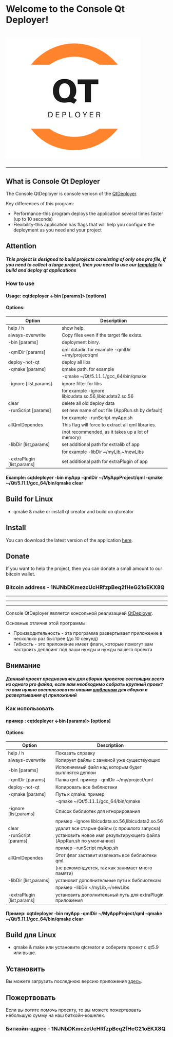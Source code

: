 # Welcome to the Console Qt Deployer!
# ![Logo](/res/icon.png)

***************************
## What is Console Qt Deployer
The Console QtDeployer is console veriosn of the [QtDeployer](https://quasarapp.github.io/QtDeployer/).

Key differences of this program:
* Performance-this program deploys the application several times faster (up to 10 seconds)
* Flexibility-this application has flags that will help you configure the deployment as you need and your project

## Attention
##### This project is designed to build projects consisting of only one pro file, if you need to collect a large project, then you need to use our [template](https://quasarapp.github.io/QtDeployTemplate/) to build and deploy qt applications

### How to use

#### Usage: cqtdeployer <-bin    [params]> [options]

#### Options:
| Option                      | Descriptiion                                              |
|-----------------------------|-----------------------------------------------------------|
|   help / h                  | show help.                                                |
|   always-overwrite          | Copy files even if the target file exists.                |
|   -bin    [params]          | deployment binry.                                         |
|   -qmlDir [params]          | qml datadir. for example -qmlDir ~/my/project/qml         |
|   deploy-not-qt             | deploy all libs                                           |
|   -qmake  [params]          | qmake path. for example                                   |
|                             | -qmake ~/Qt/5.11.1/gcc_64/bin/qmake                       |
|   -ignore [list,params]     | ignore filter for libs                                    |
|                             | for example -ignore libicudata.so.56,libicudata2.so.56    |
|   clear                     | delete all old deploy data                                |
|  -runScript [params]        | set new name of out file (AppRun.sh by default)           |
|                             | for example -runScript myApp.sh                           |
|  allQmlDependes             | This flag will force to extract all qml libraries.        |
|                             | (not recommended, as it takes up a lot of memory)         |
|  -libDir [list,params]      | set additional path for extralib of app                   |
|                             | for example -libDir ~/myLib,~/newLibs                     |
|  -extraPlugin [list,params] | set additional path for extraPlugin of app                |



#### Example: cqtdeployer -bin myApp -qmlDir ~/MyAppProject/qml -qmake ~/Qt/5.11.1/gcc_64/bin/qmake clear


## Build for Linux 
  -  qmake & make or install qt creator and build on qtcreator


## Install 
You can download the latest version of the application [here](https://github.com/QuasarApp/Console-QtDeployer/releases).

## Donate
If you want to help the project, then you can donate a small amount to our bitcoin wallet.

### Bitcoin address - 1NJNbDKmezcUcHRfzpBeq2fHeG21oEKX8Q

***************************
***************************
***************************

Console QtDeployer является консольной реализацией [QtDeployer](https://quasarapp.github.io/QtDeployer/).

Основные отличия этой программы:
* Производительность - эта программа развертывает приложение в несколько раз быстрее (до 10 секунд)
* Гибкость - это приложение имеет флаги, которые помогут вам настроить деплоинг под ваши нужды и нужды вашего проекта

## Внимание
##### Данный проект преднозначен для сборки проектов состоящих всего из одного pro файла, если вам необходимо собрать крупный проект то вам нужно воспользоватся нашим [шаблоном](https://quasarapp.github.io/QtDeployTemplate/) для сборки и развертывания qt приложений 

### Как использовать
#### пример : cqtdeployer <-bin    [params]> [options]

#### Options:
| Option                      | Descriptiion                                              |
|-----------------------------|-----------------------------------------------------------|
|   help / h                  | Показать справку                                                |
|   always-overwrite          | Копирует файлы с заменой уже существующих                |
|   -bin    [params]          | Исполняемый файл над которым будет выплнятся деплои                                        |
|   -qmlDir [params]          | Папка qml. пример -qmlDir ~/my/project/qml   |
|   deploy-not-qt             | Копировать все библиотеки                                          |
|   -qmake  [params]          | Путь к qmake. пример                                   |
|                             | -qmake ~/Qt/5.11.1/gcc_64/bin/qmake                       |
|   -ignore [list,params]     | Список библиотек для игнорирования                                     |
|                             | пример -ignore libicudata.so.56,libicudata2.so.56    |
|   clear                     | удалит все старые файлы (с прошлого запуска)                               |
|  -runScript [params]        | установить новое имя результирующего файла (AppRun.sh по умолчанию)           |
|                             | пример -runScript myApp.sh                           |
|  allQmlDependes             | Этот флаг заставит извлекать все библиотеки qml.        |
|                             | (не рекомендуется, так как занимает много памяти)         |
|  -libDir [list,params]      | установит дополнительные пути к библиотекам               |
|                             | пример -libDir ~/myLib,~/newLibs                          |
|  -extraPlugin [list,params] | установить дополнительный путь для extraPlugin приложения |


#### Пример: cqtdeployer -bin myApp -qmlDir ~/MyAppProject/qml -qmake ~/Qt/5.11.1/gcc_64/bin/qmake clear

## Build для Linux 
  -  qmake & make или установите qtcreator и соберите проект с qt5.9 или выше.


## Установить
Вы можете загрузить последнюю версию приложения [здесь](https://github.com/QuasarApp/Console-QtDeployer/releases).


## Пожертвовать
Если вы хотите помочь проекту, то вы можете пожертвовать небольшую сумму на наш биткойн-кошелек.

### Биткойн-адрес - 1NJNbDKmezcUcHRfzpBeq2fHeG21oEKX8Q
